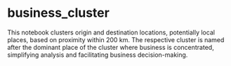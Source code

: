 # business_cluster
This notebook clusters origin and destination locations, potentially local places, based on proximity within 200 km. The respective cluster is named after the dominant place of the cluster where business is concentrated, simplifying analysis and facilitating business decision-making.
